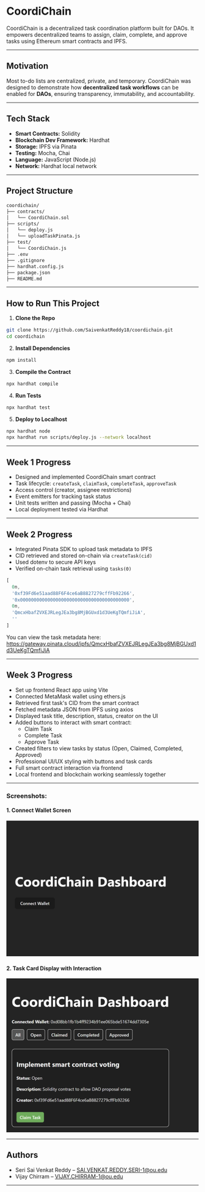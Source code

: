 
# CoordiChain

CoordiChain is a decentralized task coordination platform built for DAOs. It empowers decentralized teams to assign, claim, complete, and approve tasks using Ethereum smart contracts and IPFS.

---

##  Motivation

Most to-do lists are centralized, private, and temporary. CoordiChain was designed to demonstrate how **decentralized task workflows** can be enabled for **DAOs**, ensuring transparency, immutability, and accountability.

---

##  Tech Stack

- **Smart Contracts:** Solidity
- **Blockchain Dev Framework:** Hardhat
- **Storage:** IPFS via Pinata
- **Testing:** Mocha, Chai
- **Language:** JavaScript (Node.js)
- **Network:** Hardhat local network

---

##  Project Structure

```
coordichain/
├── contracts/
│   └── CoordiChain.sol
├── scripts/
│   └── deploy.js
│   └── uploadTaskPinata.js
├── test/
│   └── CoordiChain.js
├── .env
├── .gitignore
├── hardhat.config.js
├── package.json
├── README.md
```

---

##  How to Run This Project

1. **Clone the Repo**

```bash
git clone https://github.com/SaivenkatReddy18/coordichain.git
cd coordichain
```

2. **Install Dependencies**

```bash
npm install
```

3. **Compile the Contract**

```bash
npx hardhat compile
```

4. **Run Tests**

```bash
npx hardhat test
```

5. **Deploy to Localhost**

```bash
npx hardhat node
npx hardhat run scripts/deploy.js --network localhost
```

---

##  Week 1 Progress

- Designed and implemented CoordiChain smart contract
- Task lifecycle: `createTask`, `claimTask`, `completeTask`, `approveTask`
- Access control (creator, assignee restrictions)
- Event emitters for tracking task status
- Unit tests written and passing (Mocha + Chai)
- Local deployment tested via Hardhat

---

##  Week 2 Progress

- Integrated Pinata SDK to upload task metadata to IPFS
- CID retrieved and stored on-chain via `createTask(cid)`
- Used dotenv to secure API keys
- Verified on-chain task retrieval using `tasks(0)`

```js
[
  0n,
  '0xf39Fd6e51aad88F6F4ce6aB8827279cffFb92266',
  '0x0000000000000000000000000000000000000000',
  0n,
  'QmcxHbafZVXEJRLegJEa3bg8MjBGUxd1d3UeKgTQmfiJiA',
  ''
]
```

You can view the task metadata here:  
https://gateway.pinata.cloud/ipfs/QmcxHbafZVXEJRLegJEa3bg8MjBGUxd1d3UeKgTQmfiJiA

---
## Week 3 Progress

- Set up frontend React app using Vite
- Connected MetaMask wallet using ethers.js
- Retrieved first task's CID from the smart contract
- Fetched metadata JSON from IPFS using axios
- Displayed task title, description, status, creator on the UI
- Added buttons to interact with smart contract:
  - Claim Task
  - Complete Task
  - Approve Task
- Created filters to view tasks by status (Open, Claimed, Completed, Approved)
- Professional UI/UX styling with buttons and task cards
- Full smart contract interaction via frontend
- Local frontend and blockchain working seamlessly together

---
### Screenshots:

#### 1. Connect Wallet Screen
![Connect Wallet](./screenshots/dashboard_screenshot.png)

#### 2. Task Card Display with Interaction
![Task Card Display](./screenshots/task_card_display.png)

---

##  Authors

- Seri Sai Venkat Reddy – SAI.VENKAT.REDDY.SERI-1@ou.edu
- Vijay Chirram – VIJAY.CHIRRAM-1@ou.edu

---


